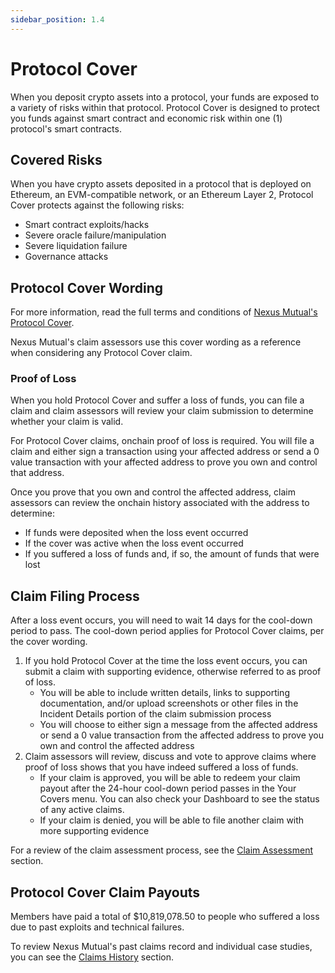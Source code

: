```yaml
---
sidebar_position: 1.4
---
```


# Protocol Cover

When you deposit crypto assets into a protocol, your funds are exposed to a variety of risks within that protocol. Protocol Cover is designed to protect you funds against smart contract and economic risk within one (1) protocol's smart contracts.

## Covered Risks

When you have crypto assets deposited in a protocol that is deployed on Ethereum, an EVM-compatible network, or an Ethereum Layer 2, Protocol Cover protects against the following risks:
* Smart contract exploits/hacks
* Severe oracle failure/manipulation
* Severe liquidation failure
* Governance attacks

## Protocol Cover Wording

For more information, read the full terms and conditions of [Nexus Mutual's Protocol Cover](https://api.nexusmutual.io/ipfs/QmdunFJm4A5CUW1ynM7bevsGt6UzQfw6K4ysKqvsqpjWCQ).

Nexus Mutual's claim assessors use this cover wording as a reference when considering any Protocol Cover claim.

### Proof of Loss

When you hold Protocol Cover and suffer a loss of funds, you can file a claim and claim assessors will review your claim submission to determine whether your claim is valid.

For Protocol Cover claims, onchain proof of loss is required. You will file a claim and either sign a transaction using your affected address or send a 0 value transaction with your affected address to prove you own and control that address.

Once you prove that you own and control the affected address, claim assessors can review the onchain history associated with the address to determine:
* If funds were deposited when the loss event occurred
* If the cover was active when the loss event occurred
* If you suffered a loss of funds and, if so, the amount of funds that were lost

## Claim Filing Process

After a loss event occurs, you will need to wait 14 days for the cool-down period to pass. The cool-down period applies for Protocol Cover claims, per the cover wording.
1. If you hold Protocol Cover at the time the loss event occurs, you can submit a claim with supporting evidence, otherwise referred to as proof of loss.
    * You will be able to include written details, links to supporting documentation, and/or upload screenshots or other files in the Incident Details portion of the claim submission process
    * You will choose to either sign a message from the affected address or send a 0 value transaction from the affected address to prove you own and control the affected address
2. Claim assessors will review, discuss and vote to approve claims where proof of loss shows that you have indeed suffered a loss of funds.
    * If your claim is approved, you will be able to redeem your claim payout after the 24-hour cool-down period passes in the Your Covers menu. You can also check your Dashboard to see the status of any active claims.
    * If your claim is denied, you will be able to file another claim with more supporting evidence

For a review of the claim assessment process, see the [Claim Assessment](/protocol/claims-assessment) section.

## Protocol Cover Claim Payouts

Members have paid a total of $10,819,078.50 to people who suffered a loss due to past exploits and technical failures.

To review Nexus Mutual's past claims record and individual case studies, you can see the [Claims History](/overview/claims-history/) section.
